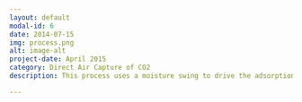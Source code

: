 ```yaml
---
layout: default
modal-id: 6
date: 2014-07-15
img: process.png
alt: image-alt
project-date: April 2015
category: Direct Air Capture of CO2
description: This process uses a moisture swing to drive the adsorption desorption process, as opposed to a pressure or temperature swing 

---
```

